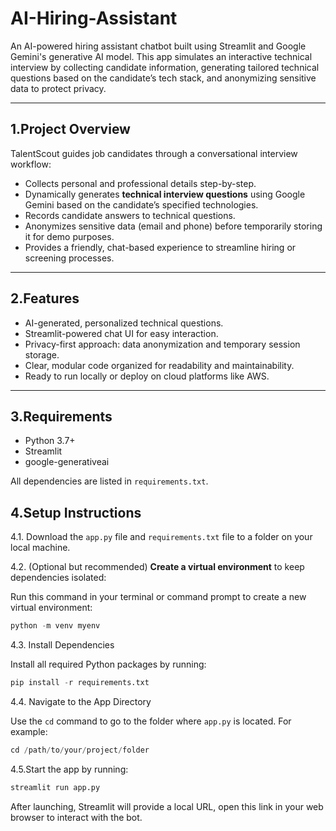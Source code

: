 # AI-Hiring-Assistant
An AI-powered hiring assistant chatbot built using Streamlit and Google Gemini's generative AI model. This app simulates an interactive technical interview by collecting candidate information, generating tailored technical questions based on the candidate’s tech stack, and anonymizing sensitive data to protect privacy.

---

## 1.Project Overview

TalentScout guides job candidates through a conversational interview workflow:

- Collects personal and professional details step-by-step.
- Dynamically generates **technical interview questions** using Google Gemini based on the candidate’s specified technologies.
- Records candidate answers to technical questions.
- Anonymizes sensitive data (email and phone) before temporarily storing it for demo purposes.
- Provides a friendly, chat-based experience to streamline hiring or screening processes.

---

## 2.Features

- AI-generated, personalized technical questions.
- Streamlit-powered chat UI for easy interaction.
- Privacy-first approach: data anonymization and temporary session storage.
- Clear, modular code organized for readability and maintainability.
- Ready to run locally or deploy on cloud platforms like AWS.

---

##  3.Requirements

- Python 3.7+
- Streamlit
- google-generativeai

All dependencies are listed in `requirements.txt`.


## 4.**Setup Instructions**
4.1. Download the `app.py` file and `requirements.txt` file to a folder on your local machine.

4.2. (Optional but recommended) **Create a virtual environment** to keep dependencies isolated:
 


   Run this command in your terminal or command prompt to create a new virtual environment:
   ```python
   python -m venv myenv
   ```
4.3. Install Dependencies

Install all required Python packages by running:
```python
pip install -r requirements.txt
```

4.4. Navigate to the App Directory

Use the `cd` command to go to the folder where `app.py` is located. For example:
```python
cd /path/to/your/project/folder
```
4.5.Start the app by running:
```python
streamlit run app.py
```
After launching, Streamlit will provide a local URL, open this link in your web browser to interact with the bot.
